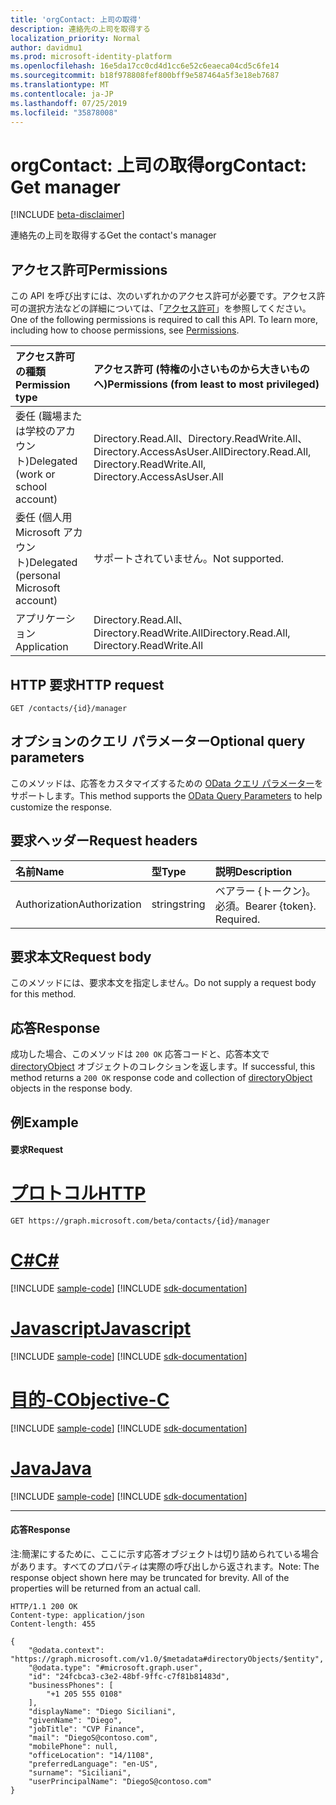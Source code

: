 ```yaml
---
title: 'orgContact: 上司の取得'
description: 連絡先の上司を取得する
localization_priority: Normal
author: davidmu1
ms.prod: microsoft-identity-platform
ms.openlocfilehash: 16e5da17cc0cd4d1cc6e52c6eaeca04cd5c6fe14
ms.sourcegitcommit: b18f978808fef800bff9e587464a5f3e18eb7687
ms.translationtype: MT
ms.contentlocale: ja-JP
ms.lasthandoff: 07/25/2019
ms.locfileid: "35878008"
---
```

# <a name="orgcontact-get-manager"></a><span data-ttu-id="df6d0-103">orgContact: 上司の取得</span><span class="sxs-lookup"><span data-stu-id="df6d0-103">orgContact: Get manager</span></span>

[!INCLUDE [beta-disclaimer](../../includes/beta-disclaimer.md)]

<span data-ttu-id="df6d0-104">連絡先の上司を取得する</span><span class="sxs-lookup"><span data-stu-id="df6d0-104">Get the contact's manager</span></span>

## <a name="permissions"></a><span data-ttu-id="df6d0-105">アクセス許可</span><span class="sxs-lookup"><span data-stu-id="df6d0-105">Permissions</span></span>
<span data-ttu-id="df6d0-p101">この API を呼び出すには、次のいずれかのアクセス許可が必要です。アクセス許可の選択方法などの詳細については、「[アクセス許可](/graph/permissions-reference)」を参照してください。</span><span class="sxs-lookup"><span data-stu-id="df6d0-p101">One of the following permissions is required to call this API. To learn more, including how to choose permissions, see [Permissions](/graph/permissions-reference).</span></span>

|<span data-ttu-id="df6d0-108">アクセス許可の種類</span><span class="sxs-lookup"><span data-stu-id="df6d0-108">Permission type</span></span>      | <span data-ttu-id="df6d0-109">アクセス許可 (特権の小さいものから大きいものへ)</span><span class="sxs-lookup"><span data-stu-id="df6d0-109">Permissions (from least to most privileged)</span></span>              |
|:--------------------|:---------------------------------------------------------|
|<span data-ttu-id="df6d0-110">委任 (職場または学校のアカウント)</span><span class="sxs-lookup"><span data-stu-id="df6d0-110">Delegated (work or school account)</span></span> | <span data-ttu-id="df6d0-111">Directory.Read.All、Directory.ReadWrite.All、Directory.AccessAsUser.All</span><span class="sxs-lookup"><span data-stu-id="df6d0-111">Directory.Read.All, Directory.ReadWrite.All, Directory.AccessAsUser.All</span></span>    |
|<span data-ttu-id="df6d0-112">委任 (個人用 Microsoft アカウント)</span><span class="sxs-lookup"><span data-stu-id="df6d0-112">Delegated (personal Microsoft account)</span></span> | <span data-ttu-id="df6d0-113">サポートされていません。</span><span class="sxs-lookup"><span data-stu-id="df6d0-113">Not supported.</span></span>    |
|<span data-ttu-id="df6d0-114">アプリケーション</span><span class="sxs-lookup"><span data-stu-id="df6d0-114">Application</span></span> | <span data-ttu-id="df6d0-115">Directory.Read.All、Directory.ReadWrite.All</span><span class="sxs-lookup"><span data-stu-id="df6d0-115">Directory.Read.All, Directory.ReadWrite.All</span></span> |

## <a name="http-request"></a><span data-ttu-id="df6d0-116">HTTP 要求</span><span class="sxs-lookup"><span data-stu-id="df6d0-116">HTTP request</span></span>

<!-- { "blockType": "ignored" } -->

```http
GET /contacts/{id}/manager
```

## <a name="optional-query-parameters"></a><span data-ttu-id="df6d0-117">オプションのクエリ パラメーター</span><span class="sxs-lookup"><span data-stu-id="df6d0-117">Optional query parameters</span></span>
<span data-ttu-id="df6d0-118">このメソッドは、応答をカスタマイズするための [OData クエリ パラメーター](https://developer.microsoft.com/graph/docs/concepts/query_parameters)をサポートします。</span><span class="sxs-lookup"><span data-stu-id="df6d0-118">This method supports the [OData Query Parameters](https://developer.microsoft.com/graph/docs/concepts/query_parameters) to help customize the response.</span></span>

## <a name="request-headers"></a><span data-ttu-id="df6d0-119">要求ヘッダー</span><span class="sxs-lookup"><span data-stu-id="df6d0-119">Request headers</span></span>
| <span data-ttu-id="df6d0-120">名前</span><span class="sxs-lookup"><span data-stu-id="df6d0-120">Name</span></span>       | <span data-ttu-id="df6d0-121">型</span><span class="sxs-lookup"><span data-stu-id="df6d0-121">Type</span></span> | <span data-ttu-id="df6d0-122">説明</span><span class="sxs-lookup"><span data-stu-id="df6d0-122">Description</span></span>|
|:-----------|:------|:----------|
| <span data-ttu-id="df6d0-123">Authorization</span><span class="sxs-lookup"><span data-stu-id="df6d0-123">Authorization</span></span>  | <span data-ttu-id="df6d0-124">string</span><span class="sxs-lookup"><span data-stu-id="df6d0-124">string</span></span>  | <span data-ttu-id="df6d0-p102">ベアラー {トークン}。必須。</span><span class="sxs-lookup"><span data-stu-id="df6d0-p102">Bearer {token}. Required.</span></span> |

## <a name="request-body"></a><span data-ttu-id="df6d0-127">要求本文</span><span class="sxs-lookup"><span data-stu-id="df6d0-127">Request body</span></span>
<span data-ttu-id="df6d0-128">このメソッドには、要求本文を指定しません。</span><span class="sxs-lookup"><span data-stu-id="df6d0-128">Do not supply a request body for this method.</span></span>

## <a name="response"></a><span data-ttu-id="df6d0-129">応答</span><span class="sxs-lookup"><span data-stu-id="df6d0-129">Response</span></span>

<span data-ttu-id="df6d0-130">成功した場合、このメソッドは `200 OK` 応答コードと、応答本文で [directoryObject](../resources/directoryobject.md) オブジェクトのコレクションを返します。</span><span class="sxs-lookup"><span data-stu-id="df6d0-130">If successful, this method returns a `200 OK` response code and collection of [directoryObject](../resources/directoryobject.md) objects in the response body.</span></span>
## <a name="example"></a><span data-ttu-id="df6d0-131">例</span><span class="sxs-lookup"><span data-stu-id="df6d0-131">Example</span></span>

#### <a name="request"></a><span data-ttu-id="df6d0-132">要求</span><span class="sxs-lookup"><span data-stu-id="df6d0-132">Request</span></span>

# <a name="httptabhttp"></a>[<span data-ttu-id="df6d0-133">プロトコル</span><span class="sxs-lookup"><span data-stu-id="df6d0-133">HTTP</span></span>](#tab/http)
<!-- {
  "blockType": "request",
  "name": "get_manager"
}-->

```http
GET https://graph.microsoft.com/beta/contacts/{id}/manager
```
# <a name="ctabcsharp"></a>[<span data-ttu-id="df6d0-134">C#</span><span class="sxs-lookup"><span data-stu-id="df6d0-134">C#</span></span>](#tab/csharp)
[!INCLUDE [sample-code](../includes/snippets/csharp/get-manager-csharp-snippets.md)]
[!INCLUDE [sdk-documentation](../includes/snippets/snippets-sdk-documentation-link.md)]

# <a name="javascripttabjavascript"></a>[<span data-ttu-id="df6d0-135">Javascript</span><span class="sxs-lookup"><span data-stu-id="df6d0-135">Javascript</span></span>](#tab/javascript)
[!INCLUDE [sample-code](../includes/snippets/javascript/get-manager-javascript-snippets.md)]
[!INCLUDE [sdk-documentation](../includes/snippets/snippets-sdk-documentation-link.md)]

# <a name="objective-ctabobjc"></a>[<span data-ttu-id="df6d0-136">目的-C</span><span class="sxs-lookup"><span data-stu-id="df6d0-136">Objective-C</span></span>](#tab/objc)
[!INCLUDE [sample-code](../includes/snippets/objc/get-manager-objc-snippets.md)]
[!INCLUDE [sdk-documentation](../includes/snippets/snippets-sdk-documentation-link.md)]

# <a name="javatabjava"></a>[<span data-ttu-id="df6d0-137">Java</span><span class="sxs-lookup"><span data-stu-id="df6d0-137">Java</span></span>](#tab/java)
[!INCLUDE [sample-code](../includes/snippets/java/get-manager-java-snippets.md)]
[!INCLUDE [sdk-documentation](../includes/snippets/snippets-sdk-documentation-link.md)]

---


#### <a name="response"></a><span data-ttu-id="df6d0-138">応答</span><span class="sxs-lookup"><span data-stu-id="df6d0-138">Response</span></span>

<span data-ttu-id="df6d0-p103">注:簡潔にするために、ここに示す応答オブジェクトは切り詰められている場合があります。すべてのプロパティは実際の呼び出しから返されます。</span><span class="sxs-lookup"><span data-stu-id="df6d0-p103">Note: The response object shown here may be truncated for brevity. All of the properties will be returned from an actual call.</span></span>
<!-- {
  "blockType": "response",
  "truncated": true,
  "@odata.type": "microsoft.graph.directoryObject",
  "isCollection": false
} -->

```http
HTTP/1.1 200 OK
Content-type: application/json
Content-length: 455

{
    "@odata.context": "https://graph.microsoft.com/v1.0/$metadata#directoryObjects/$entity",
    "@odata.type": "#microsoft.graph.user",
    "id": "24fcbca3-c3e2-48bf-9ffc-c7f81b81483d",
    "businessPhones": [
        "+1 205 555 0108"
    ],
    "displayName": "Diego Siciliani",
    "givenName": "Diego",
    "jobTitle": "CVP Finance",
    "mail": "DiegoS@contoso.com",
    "mobilePhone": null,
    "officeLocation": "14/1108",
    "preferredLanguage": "en-US",
    "surname": "Siciliani",
    "userPrincipalName": "DiegoS@contoso.com"
}
```

<!-- uuid: 8fcb5dbc-d5aa-4681-8e31-b001d5168d79
2015-10-25 14:57:30 UTC -->
<!--
{
  "type": "#page.annotation",
  "description": "Get manager",
  "keywords": "",
  "section": "documentation",
  "tocPath": "",
  "suppressions": [
  ]
}
-->
